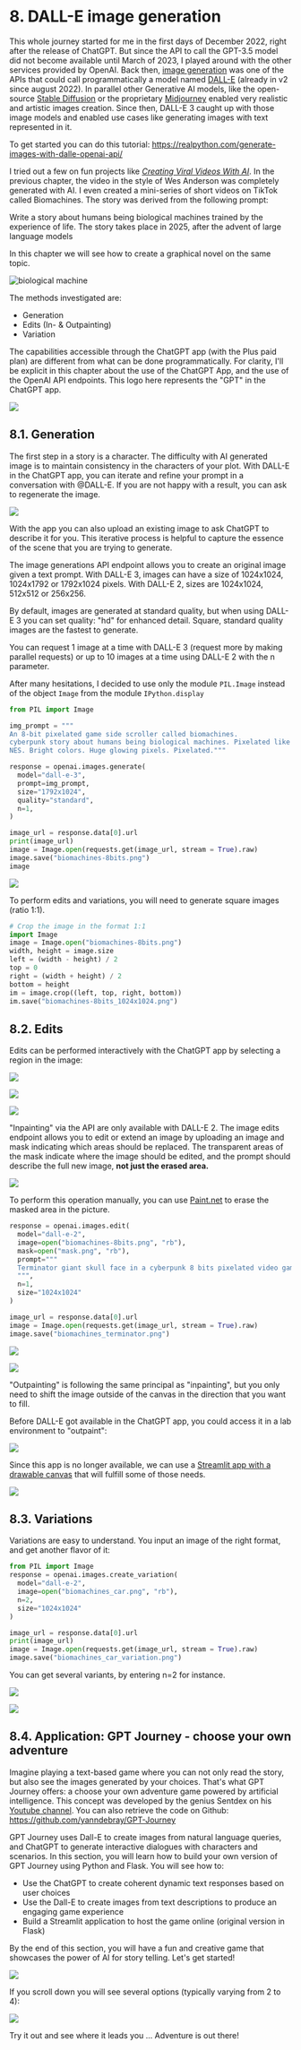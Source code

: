 # 8. DALL-E image generation

This whole journey started for me in the first days of December 2022,
right after the release of ChatGPT. But since the API to call the
GPT-3.5 model did not become available until March of 2023, I played
around with the other services provided by OpenAI. Back then, [image generation](https://platform.openai.com/docs/guides/images) was one of the APIs that could call programmatically a
model named [DALL-E](https://openai.com/index/dall-e-2/) (already in v2 since august 2022). In parallel
other Generative AI models, like the open-source [Stable Diffusion](https://stability.ai/news/stable-diffusion-public-release) or
the proprietary [Midjourney](https://www.midjourney.com/) enabled very realistic and artistic
images creation. Since then, DALL-E 3 caught up with those image models
and enabled use cases like generating images with text represented in
it.

To get started you can do this tutorial:
<https://realpython.com/generate-images-with-dalle-openai-api/>

I tried out a few on fun projects like [*Creating Viral Videos With AI*](https://www.youtube.com/watch?v=pgdmhwtsntk). In the previous chapter, the video in the style of Wes Anderson
was completely generated with AI. I even created a mini-series of short
videos on TikTok called Biomachines. The story was derived from the
following prompt:

Write a story about humans being biological machines trained by the
experience of life. The story takes place in 2025, after the advent of
large language models

In this chapter we will see how to create a graphical novel on the same
topic.

![biological
machine](img/media/image1.jpeg)

The methods investigated are:

-   Generation
-   Edits (In- & Outpainting)
-   Variation

The capabilities accessible through the ChatGPT app (with the Plus paid
plan) are different from what can be done programmatically. For clarity,
I'll be explicit in this chapter about the use of the ChatGPT App, and
the use of the OpenAI API endpoints. This logo here represents the "GPT"
in the ChatGPT app.

![](img/media/image2.png)

## 8.1. Generation

The first step in a story is a character. The difficulty with AI
generated image is to maintain consistency in the characters of your
plot. With DALL-E in the ChatGPT app, you can iterate and refine your
prompt in a conversation with @DALL-E. If you are not happy with a
result, you can ask to regenerate the image.

![](img/media/image3.png)

With the app you can also upload an existing image to ask ChatGPT to
describe it for you. This iterative process is helpful to capture the
essence of the scene that you are trying to generate.

The image generations API endpoint allows you to create an original
image given a text prompt. With DALL-E 3, images can have a size of
1024x1024, 1024x1792 or 1792x1024 pixels. With DALL-E 2, sizes are
1024x1024, 512x512 or 256x256.

By default, images are generated at standard quality, but when using
DALL-E 3 you can set quality: "hd" for enhanced detail. Square,
standard quality images are the fastest to generate.

You can request 1 image at a time with DALL-E 3 (request more by making
parallel requests) or up to 10 images at a time using DALL-E 2 with the
n parameter.

After many hesitations, I decided to use only the module `PIL.Image`
instead of the object `Image` from the module `IPython.display`

```python
from PIL import Image

img_prompt = """
An 8-bit pixelated game side scroller called biomachines.
cyberpunk story about humans being biological machines. Pixelated like
NES. Bright colors. Huge glowing pixels. Pixelated."""

response = openai.images.generate(
  model="dall-e-3",
  prompt=img_prompt,
  size="1792x1024",
  quality="standard",
  n=1,
)

image_url = response.data[0].url
print(image_url)
image = Image.open(requests.get(image_url, stream = True).raw)
image.save("biomachines-8bits.png")
image
```
![](img/media/image4.png)

To perform edits and variations, you will need to generate square images
(ratio 1:1).
```python
# Crop the image in the format 1:1
import Image
image = Image.open("biomachines-8bits.png")
width, height = image.size
left = (width - height) / 2
top = 0
right = (width + height) / 2
bottom = height
im = image.crop((left, top, right, bottom))
im.save("biomachines-8bits_1024x1024.png")
```

## 8.2. Edits
Edits can be performed interactively with the ChatGPT app by selecting a
region in the image:

![](img/media/image5.png)

![](img/media/image6.png)

![](img/media/image7.jpeg)

"Inpainting" via the API are only available with DALL-E 2. The image
edits endpoint allows you to edit or extend an image by uploading an
image and mask indicating which areas should be replaced. The
transparent areas of the mask indicate where the image should be edited,
and the prompt should describe the full new image, **not just the erased
area.**

![](img/media/image8.png)

To perform this operation manually, you can use [Paint.net](https://www.getpaint.net/) to erase the masked area in the picture.
```python
response = openai.images.edit(
  model="dall-e-2",
  image=open("biomachines-8bits.png", "rb"),
  mask=open("mask.png", "rb"),
  prompt="""
  Terminator giant skull face in a cyberpunk 8 bits pixelated video game
  """,
  n=1,
  size="1024x1024"
)

image_url = response.data[0].url
image = Image.open(requests.get(image_url, stream = True).raw)
image.save("biomachines_terminator.png")
```
![](img/media/image9.png)

![](img/media/image10.jpeg)

"Outpainting" is following the same principal as "inpainting", but you
only need to shift the image outside of the canvas in the direction that
you want to fill.

Before DALL-E got available in the ChatGPT app, you could access it in a
lab environment to "outpaint":

![](img/media/image11.png)

Since this app is no longer available, we can use a [Streamlit app with a drawable canvas](https://github.com/andfanilo/streamlit-drawable-canvas) that will fulfill some of those needs.

![](img/media/image12.png)


## 8.3. Variations

Variations are easy to understand. You input an image of the right
format, and get another flavor of it:
```python
from PIL import Image
response = openai.images.create_variation(
  model="dall-e-2",
  image=open("biomachines_car.png", "rb"),
  n=2,
  size="1024x1024"
)

image_url = response.data[0].url
print(image_url)
image = Image.open(requests.get(image_url, stream = True).raw)
image.save("biomachines_car_variation.png")
```
You can get several variants, by entering n=2 for instance.

![](img/media/image13.jpeg)

![](img/media/image14.jpeg)

## 8.4. Application: GPT Journey - choose your own adventure

Imagine playing a text-based game where you can not only read the story,
but also see the images generated by your choices. That's what GPT
Journey offers: a choose your own adventure game powered by artificial
intelligence. This concept was developed by the genius Sentdex on his
[Youtube channel](https://www.youtube.com/watch?v=YY7LIEHiAfg). You can also retrieve the code on Github:
<https://github.com/yanndebray/GPT-Journey>

GPT Journey uses Dall-E to create images from natural language queries,
and ChatGPT to generate interactive dialogues with characters and
scenarios. In this section, you will learn how to build your own version
of GPT Journey using Python and Flask. You will see how to:

-   Use the ChatGPT to create coherent dynamic text responses based on
    user choices
-   Use the Dall-E to create images from text descriptions to produce an
    engaging game experience
-   Build a Streamlit application to host the game online (original
    version in Flask)

By the end of this section, you will have a fun and creative game that
showcases the power of AI for story telling. Let's get started!

![](img/media/image15.png)

If you scroll down you will see several options (typically varying from
2 to 4):

![](img/media/image16.png)

Try it out and see where it leads you ... Adventure is out there!